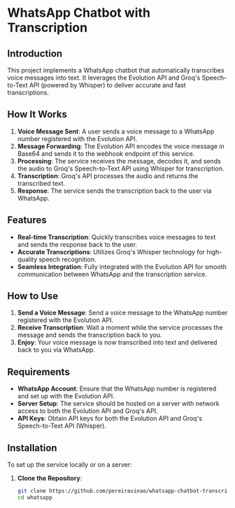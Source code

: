 # WhatsApp Chatbot with Transcription

## Introduction
This project implements a WhatsApp chatbot that automatically transcribes voice messages into text. It leverages the Evolution API and Groq's Speech-to-Text API (powered by Whisper) to deliver accurate and fast transcriptions.

## How It Works
1. **Voice Message Sent**: A user sends a voice message to a WhatsApp number registered with the Evolution API.
2. **Message Forwarding**: The Evolution API encodes the voice message in Base64 and sends it to the webhook endpoint of this service.
3. **Processing**: The service receives the message, decodes it, and sends the audio to Groq's Speech-to-Text API using Whisper for transcription.
4. **Transcription**: Groq's API processes the audio and returns the transcribed text.
5. **Response**: The service sends the transcription back to the user via WhatsApp.

## Features
- **Real-time Transcription**: Quickly transcribes voice messages to text and sends the response back to the user.
- **Accurate Transcriptions**: Utilizes Groq's Whisper technology for high-quality speech recognition.
- **Seamless Integration**: Fully integrated with the Evolution API for smooth communication between WhatsApp and the transcription service.

## How to Use
1. **Send a Voice Message**: Send a voice message to the WhatsApp number registered with the Evolution API.
2. **Receive Transcription**: Wait a moment while the service processes the message and sends the transcription back to you.
3. **Enjoy**: Your voice message is now transcribed into text and delivered back to you via WhatsApp.

## Requirements
- **WhatsApp Account**: Ensure that the WhatsApp number is registered and set up with the Evolution API.
- **Server Setup**: The service should be hosted on a server with network access to both the Evolution API and Groq's API.
- **API Keys**: Obtain API keys for both the Evolution API and Groq's Speech-to-Text API (Whisper).

## Installation
To set up the service locally or on a server:

1. **Clone the Repository**:
   ```bash
   git clone https://github.com/pereiravinao/whatsapp-chatbot-transcribe.git
   cd whatsapp
